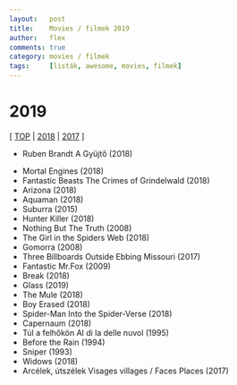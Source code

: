 ```yaml
---
layout:   post
title:    Movies / filmek 2019
author:   flex
comments: true
category: movies / filmek
tags:     [listák, awesome, movies, filmek]
---
```


<link rel='stylesheet' href='unitegallery/css/unite-gallery.css' type='text/css' /> 
<link rel='stylesheet' href='unitegallery/themes/default/ug-theme-default.css' type='text/css' /> 

<script type='text/javascript' src='unitegallery/js/jquery-11.0.min.js'></script>
<script type='text/javascript' src='unitegallery/js/unitegallery.min.js'></script> 
<script type='text/javascript' src='unitegallery/themes/tiles/ug-theme-tiles.js'></script>

# 2019

[ [TOP](TOP_movies.html) \| [2018](2018_movies.html) \| [2017](2017_movies.html) ]

<div id="gallery2019hu" style="display:none; margin-bottom: .7em; margin-left: 1.5%; margin-right: 1.5%; margin-top: .5em;">

<img alt="A martfűi rém (2016)" data-description="A martfűi rém (2016)" src="images/movies/2019/Ruben_Brandt_A_Gyujto_2018.jpg" data-image="images/movies/2019/Ruben_Brandt_A_Gyujto_2018_ORIGINAL.jpg" >

</div>

<div class="newspaper2">

<ul>

<li>Ruben Brandt A Gyüjtő (2018)</li>

</ul>

</div>

<div id="gallery2019" style="display:none; margin-bottom: .7em; margin-left: 1.5%; margin-right: 1.5%; margin-top: .5em;">

<img alt="Anything (2017)" data-description="Anything (2017)" src="images/movies/2019/Anything_2017.jpg" data-image="images/movies/2019/Anything_2017_ORIGINAL.jpg">
<img alt="Aquaman (2018)" data-description="Aquaman (2018)" src="images/movies/2019/Aquaman_2018.jpg" data-image="images/movies/2019/Aquaman_2018_ORIGINAL.jpg">
<img alt="Arizona (2018)" data-description="Arizona (2018)" src="images/movies/2019/Arizona_2018.jpg" data-image="images/movies/2019/Arizona_2018_ORIGINAL.jpg">
<img alt="Before the Rain (1994)" data-description="Before the Rain (1994)" src="images/movies/2019/Before_the_Rain_1994.jpg" data-image="images/movies/2019/Before_the_Rain_1994_ORIGINAL.jpg">
<img alt="Boy Erased (2018)" data-description="Boy Erased (2018)" src="images/movies/2019/Boy_Erased_2018.jpg" data-image="images/movies/2019/Boy_Erased_2018_ORIGINAL.jpg">
<img alt="Break (2018)" data-description="Break (2018)" src="images/movies/2019/Break_2018.jpg" data-image="images/movies/2019/Break_2018_ORIGINAL.jpg">
<img alt="Capernaum (2018)" data-description="Capernaum (2018)" src="images/movies/2019/Capernaum_2018.jpg" data-image="images/movies/2019/Capernaum_2018_ORIGINAL.jpg">
<img alt="Arcélek, útszélek Visages villages / Faces Places (2017)" data-description="Arcélek, útszélek Visages villages / Faces Places (2017)" src="images/movies/2019/Faces_Places_2017.jpg" data-image="images/movies/2019/Faces_Places_2017_ORIGINAL.jpg">
<img alt="Fantastic Mr.Fox (2009)" data-description="Fantastic Mr.Fox (2009)" src="images/movies/2019/Fantastic Mr.Fox 2009.jpg" data-image="images/movies/2019/Fantastic Mr.Fox 2009_ORIGINAL.jpg">
<img alt="Fantastic Beasts The Crimes of Grindelwald (2018)" data-description="Fantastic Beasts The Crimes of Grindelwald (2018)" src="images/movies/2019/Fantastic_Beasts_The_Crimes_of_Grindelwald_2018.jpg" data-image="images/movies/2019/Fantastic_Beasts_The_Crimes_of_Grindelwald_2018_ORIGINAL.jpg">
<img alt="Glass (2019)" data-description="Glass (2019)" src="images/movies/2019/Glass_2019.jpg" data-image="images/movies/2019/Glass_2019_ORIGINAL.jpg">
<img alt="Gomorra (2008)" data-description="Gomorra (2008)" src="images/movies/2019/Gomorra_2008.jpg" data-image="images/movies/2019/Gomorra_2008_ORIGINAL.jpg">
<img alt="Hunter Killer (2018)" data-description="Hunter Killer (2018)" src="images/movies/2019/Hunter_Killer_2018.jpg" data-image="images/movies/2019/Hunter_Killer_2018_ORIGINAL.jpg">
<img alt="Mortal Engines (2018)" data-description="Mortal Engines (2018)" src="images/movies/2019/Mortal_Engines_2018.jpg" data-image="images/movies/2019/Mortal_Engines_2018_ORIGINAL.jpg">
<img alt="Nothing But The Truth (2008)" data-description="Nothing But The Truth (2008)" src="images/movies/2019/Nothing_But_The_Truth_2008.jpg" data-image="images/movies/2019/Nothing_But_The_Truth_2008_ORIGINAL.jpg">
<img alt="Sniper (1993)" data-description="Sniper (1993)" src="images/movies/2019/Sniper_1993.jpg" data-image="images/movies/2019/Sniper_1993_ORIGINAL.jpg">
<img alt="Spider-Man Into the Spider-Verse (2018)" data-description="Spider-Man Into the Spider-Verse (2018)" src="images/movies/2019/Spider-Man_Into_the_Spider-Verse_2018.jpg" data-image="images/movies/2019/Spider-Man_Into_the_Spider-Verse_2018_ORIGINAL.jpg">
<img alt="Suburra (2015)" data-description="Suburra (2015)" src="images/movies/2019/Suburra_2015.jpg" data-image="images/movies/2019/Suburra_2015_ORIGINAL.jpg">
<img alt="The Mule (2018)" data-description="The Mule (2018)" src="images/movies/2019/The_Mule_2018.jpg" data-image="images/movies/2019/The_Mule_2018_ORIGINAL.jpg">
<img alt="The Girl in the Spiders Web (2018)" data-description="The Girl in the Spiders Web (2018)" src="images/movies/2019/The_Girl_in_the_Spiders_Web_2018.jpg" data-image="images/movies/2019/The_Girl_in_the_Spiders_Web_2018_ORIGINAL.jpg">
<img alt="Three Billboards Outside Ebbing Missouri (2017)" data-description="Three Billboards Outside Ebbing Missouri (2017)" src="images/movies/2019/Three_Billboards_Outside_Ebbing_Missouri_2017.jpg" data-image="images/movies/2019/Three_Billboards_Outside_Ebbing_Missouri_2017_ORIGINAL.jpg">
<img alt="Túl a felhőkön Al di la delle nuvol (1995)" data-description="Túl a felhőkön Al di la delle nuvol (1995)" src="images/movies/2019/Tul_a_felhokon_1995.jpg" data-image="images/movies/2019/Tul_a_felhokon_1995_ORIGINAL.jpg">
<img alt="Widows (2018)" data-description="Widows (2018)" src="images/movies/2019/Widows_2018.jpg" data-image="images/movies/2019/Widows_2018_ORIGINAL.jpg">

</div>

<div class="newspaper2">

<ul>

<li>Mortal Engines (2018)</li>
<li>Fantastic Beasts The Crimes of Grindelwald (2018)</li>
<li>Arizona (2018)</li>
<li>Aquaman (2018)</li>
<li>Suburra (2015)</li>
<li>Hunter Killer (2018)</li>
<li>Nothing But The Truth (2008)</li>
<li>The Girl in the Spiders Web (2018)</li>
<li>Gomorra (2008)</li>
<li>Three Billboards Outside Ebbing Missouri (2017)</li>
<li>Fantastic Mr.Fox (2009)</li>
<li>Break (2018)</li>
<li>Glass (2019)</li>
<li>The Mule (2018)</li>
<li>Boy Erased (2018)</li>
<li>Spider-Man Into the Spider-Verse (2018)</li>
<li>Capernaum (2018)</li>
<li>Túl a felhőkön Al di la delle nuvol (1995)</li>
<li>Before the Rain (1994)</li>
<li>Sniper (1993)</li>
<li>Widows (2018)</li>
<li>Arcélek, útszélek Visages villages / Faces Places (2017)</li>

</ul>

</div>

<script type="text/javascript"> 
	
	jQuery( document ).ready( function() { jQuery( "#gallery2019hu" ).unitegallery( {

		tiles_space_between_cols:      10,
		tiles_justified_space_between: 10,
		//tiles_col_width:               500,
		tile_enable_shadow:            true,
			tile_shadow_h: 			   3,			//position of horizontal shadow
			tile_shadow_v: 			   3,			//position of vertical shadow
			tile_shadow_blur: 		   5,			//shadow blur
			tile_shadow_spread: 	   2,			//shadow spread
			tile_shadow_color: 		   "#2B2B2B",	//shadow color

		theme_gallery_padding:         0,
		tiles_type: 				   "justified",

		gallery_width: 				   "100%",
		tiles_exact_width: 			   false,

		gallery_control_keyboard: 	   true,

	} ) } );
										   
	jQuery( document ).ready( function() { jQuery( "#gallery2019" ).unitegallery( {

		tiles_space_between_cols:      10,
		tiles_justified_space_between: 10,
		//tiles_col_width:               500,
		tile_enable_shadow:            true,
			tile_shadow_h: 			   3,			//position of horizontal shadow
			tile_shadow_v: 			   3,			//position of vertical shadow
			tile_shadow_blur: 		   5,			//shadow blur
			tile_shadow_spread: 	   2,			//shadow spread
			tile_shadow_color: 		   "#2B2B2B",	//shadow color

		theme_gallery_padding:         0,
		tiles_type: 				   "justified",

		gallery_width: 				   "100%",
		tiles_exact_width: 			   false,

		gallery_control_keyboard:      true,

	} ) } );

</script>
